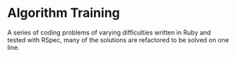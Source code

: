 # Algorithm Training

A series of coding problems of varying difficulties written in Ruby and tested with RSpec, many of the solutions are refactored to be solved on one line.
